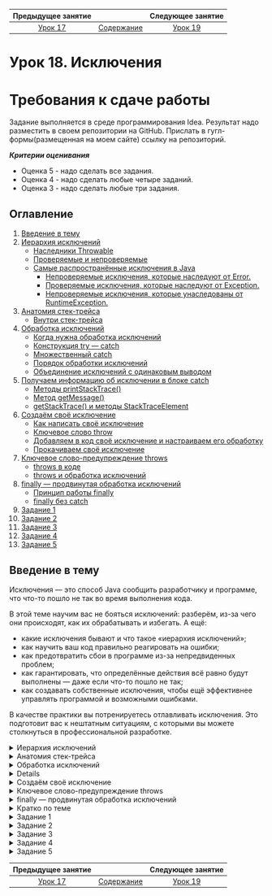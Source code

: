    Предыдущее занятие   |         &nbsp;          |   Следующее занятие    
:----------------------:|:-----------------------:|:----------------------:
 [Урок 17](LESSON17.MD) | [Содержание](README.MD) | [Урок 19](LESSON19.MD) 

# Урок 18. Исключения

# Требования к сдаче работы

Задание выполняется в среде программирования Idea. Результат надо разместить в своем репозитории на GitHub.
Прислать в гугл-формы(размещенная на моем сайте) ссылку на репозиторий.

***Критерии оценивания***

* Оценка 5 - надо сделать все задания.
* Оценка 4 - надо сделать любые четыре заданий.
* Оценка 3 - надо сделать любые три задания.

## Оглавление

1. [Введение в тему](#введение-в-тему)
2. [Иерархия исключений](#иерархия-исключений)
   * [Наследники Throwable](#наследники-throwable)
   * [Проверяемые и непроверяемые](#проверяемые-и-непроверяемые)
   * [Самые распространённые исключения в Java](#самые-распространённые-исключения-в-java)
     * [Непроверяемые исключения, которые наследуют от Error.](#непроверяемые-исключения-которые-наследуют-от-error)
     * [Проверяемые исключения, которые наследуют от Exception.](#проверяемые-исключения-которые-наследуют-от-exception)
     * [Непроверяемые исключения, которые унаследованы от RuntimeException.](#непроверяемые-исключения-которые-унаследованы-от-runtimeexception)
3. [Анатомия стек-трейса](#анатомия-стек-трейса)
   * [Внутри стек-трейса](#внутри-стек-трейса)
4. [Обработка исключений](#обработка-исключений)
   * [Когда нужна обработка исключений](#когда-нужна-обработка-исключений) 
   * [Конструкция try — catch](#конструкция-try--catch)
   * [Множественный catch](#множественный-catch)
   * [Порядок обработки исключений](#порядок-обработки-исключений)
   * [Объединение исключений с одинаковым выводом](#объединение-исключений-с-одинаковым-выводом)
5. [Получаем информацию об исключении в блоке catch](#получаем-информацию-об-исключении-в-блоке-catch)
   * [Методы printStackTrace()](#методы-printstacktrace)
   * [Метод getMessage()](#метод-getmessage)
   * [getStackTrace() и методы StackTraceElement](#getstacktrace-и-методы-stacktraceelement)
6. [Создаём своё исключение](#создаём-своё-исключение)
   * [Как написать своё исключение](#как-написать-своё-исключение) 
   * [Ключевое слово throw](#ключевое-слово-throw)
   * [Добавляем в код своё исключение и настраиваем его обработку](#добавляем-в-код-своё-исключение-и-настраиваем-его-обработку)
   * [Прокачиваем своё исключение](#прокачиваем-своё-исключение)
7. [Ключевое слово-предупреждение throws](#ключевое-слово-предупреждение-throws)
   * [throws в коде](#throws-в-коде)
   * [throws и обработка исключений](#throws-и-обработка-исключений)
8. [finally — продвинутая обработка исключений](#finally--продвинутая-обработка-исключений)
   * [Принцип работы finally](#принцип-работы-finally)
   * [finally без catch](#finally-без-catch)
9. [Задание 1](#задание-1)
10. [Задание 2](#задание-2)
11. [Задание 3](#задание-3)
12. [Задание 4](#задание-4)
13. [Задание 5](#задание-5)

## Введение в тему

Исключения — это способ Java сообщить разработчику и программе,
что что-то пошло не так во время выполнения кода.

В этой теме научим вас не бояться исключений: разберём, из-за чего они происходят,
как их обрабатывать и избегать. А ещё:

* какие исключения бывают и что такое «иерархия исключений»;
* как научить ваш код правильно реагировать на ошибки;
* как предотвратить сбои в программе из-за непредвиденных проблем;
* как гарантировать, что определённые действия всё равно будут выполнены — даже если что-то пошло не так;
* как создавать собственные исключения, чтобы ещё эффективнее управлять программой и возможными ошибками.

В качестве практики вы потренируетесь отлавливать исключения.
Это подготовит вас к нештатным ситуациям, с которыми вы можете столкнуться
в профессиональной разработке.

<details>

<summary>Иерархия исключений</summary>

## Иерархия исключений

В ходе работы программ постоянно происходят сбои: в метод передано значение неподходящего типа,
произошёл выход за границы массива, закончилась память на компьютере или возникли неполадки
у провайдера при передаче данных.
Эти и другие ошибки и нештатные ситуации в программировании называют **исключениями** (англ. _exception_).

### Наследники Throwable

Исключения — это те ошибки и сбои, которые возникают, когда программа уже запустилась,
начала работать, но вдруг что-то пошло не так.
В стандартной библиотеке Java описано множество исключений.
Кроме того, разработчики могут создавать их сами.

Все исключения наследуют от одного класса — `Throwable` (англ. «выбрасываемый»).
Только экземпляры `Throwable` или его подклассов могут быть использованы
для генерации исключений. Кроме того, класс `Throwable` содержит все основные методы
для получения информации о произошедшей ошибке.

От `Throwable` наследуют две больших группы классов.
Вершина первой — подкласс `Exception`(англ. «исключение»), а второй `Error` (англ. «ошибка»).

![img.png](L18/img.png)

Группа `Exception` охватывает основную часть исключений. В неё входят ошибки при работе
с файлами и сетью, сбои взаимодействия с базами данных и другие.
Кроме того, от `Exception` идёт ветвь исключений с особым поведением — `RuntimeException`
(от англ. _runtime_ — «выполнение, исполнение»). К ним относятся выход за пределы массива
или неверно переданные данные в метод, ошибки при арифметических операциях
(например, деление на ноль) и обращения к неинициализированным объектам.

Группа `Error` — это классы, описывающие критические ошибки, которые в большинстве случаев
создают аварийную ситуацию и требуют перезапуска программы. Именно в результате исключений
`Error` пользователь сталкивается с сообщением типа «Извините, произошла непредвиденная ошибка!!!».
Это могут быть сбои из-за нехватки памяти —
`OutOfMemoryError` (от англ. _out of memory_ — «за пределами памяти») или проблемы
с JVM — `VirtualMachineError`.

### Проверяемые и непроверяемые

Все исключения делятся на два типа: **проверяемые** (англ. _checked_) и **непроверяемые** (англ. _unchecked_).

**Проверяемые исключения** — это исключения, обработка которых обязательна и
является частью логики приложения. К примеру, программист может предусмотреть,
что вместо числа будет передана строка, и настроить повторный запрос данных для такого случая.
Или же пользователь введёт некорректный адрес интернет-ресурса и система не может его распознать.

> К проверяемым относятся исключения, наследуемые напрямую от `Throwable`,
> а также исключения класса `Exception` и его наследников,
> кроме ветви `RuntimeException`.
> Исключения `RuntimeException` ведут себя по-другому и относятся к непроверяемым.

Таким образом, проверяемые исключения — это те, **которые ожидаемо могут случиться**:
программист эту вероятность должен учесть и написать код, который их обрабатывает.
Если не настроить обработку проверяемых исключений, то программа не скомпилируется.

```java
public class Practicum {
    public static void main(String[] args) {
        parseUrl("httpasdas");
    }

    public static java.net.URL parseUrl(final String input) {

        /* Код не скомпилируется, потому что конструктор класса генерирует 
        проверяемое исключение MalformedURLException. */

        return new java.net.URL(input);
    }
}
```

![img_1.png](L18/img_1.png)

Сообщение об ошибке будет примерно таким — `java: unreported exception
java.net.MalformedURLException; must be caught or declared to be thrown.`
Компилятор сообщает, что исключение `MalformedURLException`
должно быть «отловлено или объявлено выброшенным».

> К непроверяемым исключениям относятся те ошибки и нештатные ситуации,
> которые не были предусмотрены логикой
> программы и их обработка необязательна. Это исключения `Error` и ветвь `RuntimeException`.

В большинстве случаев при непроверяемых исключениях работа программы немедленно прекращается.
Например, разработчик так написал код, что программа начала бесконечно вызывать какой-то метод и переполнила стек
вызовов. Или забыл
создать объект, но попытался вывести его состояние на экран — в итоге ошибка заблокирует
работу приложения.

Поскольку разработчики заранее не обрабатывают непроверяемые исключения, если программа их выбросит, то пользователь
может увидеть какое-то странное сообщение.
Код с непроверяемым исключением успешно скомпилируется, но при выполнении упадёт с ошибкой:

```java
public class Practicum {
    public static void main(String[] args) {
        print(null);
    }

    private static void print(final Object object) {
        // Код скомпилируется, но непроверяемое исключение NullPointerException нарушит его работу.
        System.out.println(object.toString());
    }
}
```

К слову, `NullPointerException` — это, наверное, наиболее часто встречающееся исключение.
`NullPointerException` вездесуще и обязательно настигнет вас.

Определить, к какому из типов относится то или иное исключение, можно либо по иерархии классов,
либо по их поведению в коде. Главное запомнить, что проверяемые обязательны к обработке,
а непроверяемые
можно как обрабатывать за счёт добавления новой логики,
так и нет — решать проблемы по мере поступления.

### Самые распространённые исключения в Java

Типов исключений очень много.

![img_2.png](L18/img_2.png)

#### Непроверяемые исключения, которые наследуют от Error.

| Название            | Описание                                                                                                                          |
|---------------------|-----------------------------------------------------------------------------------------------------------------------------------|
| VirtualMachineError | Базовые ошибки JVM, связанные с тем, что исчерпаны ресурсы или обнаружены повреждения.                                            |
| OutOfMemoryError	   | Производный класс от VirtualMachineError, который показывает ошибки из-за нехватки памяти.                                        |
| StackOverflowError  | Производный класс от VirtualMachineError, показывает переполнение стека из-за того, что метод слишком много раз вызывал сам себя. |
| AssertionError      | Ошибка утверждения.                                                                                                               |
| IOError             | Исключение, которое происходит при серьёзных ошибках ввода-вывода.                                                                |
| ThreadDeath         | Возникает при вызове метода Thread.stop() у потока.                                                                               |

#### Проверяемые исключения, которые наследуют от Exception.

| Название              | Описание                                                                                                                                         |
|-----------------------|--------------------------------------------------------------------------------------------------------------------------------------------------|
| IOException           | Это базовый класс проверяемых исключений ввода-вывода.                                                                                           | 
| EOFException          | Исключение, которое сигнализирует о внезапном достижении конца файла или потока.                                                                 | 
| FileNotFoundException | Файл по указанному пути не существует.                                                                                                           | 
| FileSystemException   | Базовый класс для исключений файловой системы, таких как ошибка доступа, попытка создать уже существующий файл или удалить не пустую директорию. | 
| MalformedURLException | Неверный синтаксис при создании класса ссылки из строки.                                                                                         | 
| SocketException       | Ошибки при создании/обрыве соединения по сокету.                                                                                                 | 
| UnknownHostException	 | Невозможность определить IP-адрес узла по доменному имени.                                                                                       | 
| SQLException          | Ошибки при работе с базой данных.                                                                                                                | 
| TimeoutException	     | Исключение — происходит у методов, у которых ограничено выполнение по времени.                                                                   | 
| URISyntaxException    | Неверный формат универсального идентификатора ресурсов.                                                                                          | 

#### Непроверяемые исключения, которые унаследованы от RuntimeException.

| Название                      | Описание                                                                                    |
|-------------------------------|---------------------------------------------------------------------------------------------|
| ArithmeticException           | Исключения при арифметических операциях, например деление на 0.                             |
| IllegalArgumentException      | Возникает при неверно переданных в метод или конструктор параметрах.                        |
| IndexOutOfBoundsException     | Исключение при выходе за заданный диапазон.                                                 |
| NoSuchElementException        | Данного элемента больше не существует в перечислении.                                       |
| NullPointerException          | Приложение пытается использовать null в том месте, где требуется инициализированный объект. |
| UnsupportedOperationException | Операция не поддерживается вызываемым объектом.                                             |
| ClassCastException            | Невозможность привести объект к заданному типу.                                             |


</details>

<details>

<summary>Анатомия стек-трейса</summary>

## Анатомия стек-трейса

Если в программе не настроена обработка исключений, то в результате сбоя в терминале появится 
длинное сообщение об ошибке. В нём содержится ключевая информация, что за исключение произошло, 
где и почему. Такое сообщение называется **stack trace** (англ. «след стека») — или **стек-трейс**. 
В этом уроке расскажем, из чего состоят стек-трейсы и как их читать. 

![img_3.png](L18/img_3.png)

Что такое стек

**Стек** — это структура данных, которая реализована по принципу **_lаst in, first out**_ 
(англ. «последний зашёл, первый вышел») или сокращённо **LIFO**. Это означает, что элемент, 
который добавлен в стек последним, будет взят первым. 

Посмотрим на примере. Представьте, посетители читального зала перед уходом должны вернуть взятую книгу 
— положить на стол библиотекарю. В итоге образуется стопка книг. 
Выше всего в этой стопке будет лежать книга того, кто ушёл последним, и именно её библиотекарь
первой поставит на место. 
А вот книга, сданная первой, наоборот, вернётся на свою полку последней. Именно так работает стек. 

![img_4.png](L18/img_4.png)

### Внутри стек-трейса

Последовательность действий при выполнении программы обрабатывается внутри 
JVM как раз в виде стека. Каждый вызов метода при выполнении программы записывается 
как элемент класса `StackTraceElement`. Когда выполнение метода завершается, информация о нём удаляется из стека.

Если исключение прерывает работу программы, то один или несколько методов  
не могут завершиться и информация о них остаётся в памяти JVM в виде массива `StackTraceElement[]`. 
Перед тем как завершить программу, JVM печатает содержимое этого массива. 
Посмотрим, как это происходит на примере. Запустите такой код.

```java
public class Practicum {
    public static void main(String[] args) { // вызов main
        calculate1(); // вызов calculate1() 
    }

    public static void calculate1() {
        calculate2();  // вызов calculate2()
    }

    public static void calculate2() {
        calculate3(); // вызов calculate3()
    }

    public static void calculate3() {
        calculate4(); // вызов calculate4()
    }

    public static void calculate4() {
        System.out.println(10 / 0); // исключение - методы не могут завершить работу
    }
}
```

Из-за деления на ноль в методе `calculate4()` произошло исключение. В терминале мы видим его стек-трейс.

```java
Exception in thread "main" java.lang.ArithmeticException: / by zero
    at Practicum.calculate4(Practicum.java:19)
    at Practicum.calculate3(Practicum.java:15)
    at Practicum.calculate2(Practicum.java:11)
    at Practicum.calculate1(Practicum.java:7)
    at Practicum.main(Practicum.java:3) 
```

В первой строке стек-трейса сообщается базовая информация. 
О том, что исключение произошло в главном потоке — `Exception in thread "main"`, 
его тип `ArithmeticException` и описание / `by zero` — «деление на ноль». 

Затем в обратном порядке (так как мы имеем дело со стеком) идёт история вызовов методов — первым будет идти метод, 
где завершилось выполнение программы. При этом указывается класс каждого метода, его файл и местоположение в нём.

В нашем примере, перед тем, как произошла ошибка, был вызван метод `calculate4()` в классе `Practicum` на строке 
19 в файле `Practicum.java`, перед ним `calculate3()` в классе `Practicum` на строке 
15 также в файле `Practicum.java` и так далее. Первым был запущен метод `main` — информация о нём, 
соответственно, на последней строке.

</details>


<details>

<summary>Обработка исключений</summary>

## Обработка исключений

Чтобы контролировать реакцию программы на ошибки в ходе её выполнения,
нужно настроить в коде **обработку исключений**. В этом уроке научим вас, как это сделать. 

![img_5.png](L18/img_5.png)

### Когда нужна обработка исключений

Изучите следующий код. Сейчас он отработает без ошибок.

```java
class IntegerConverter {
    public static int convert(final String input) {
        return Integer.parseInt(input, 10);
    }
}

public class Practicum {
    public static void main(String[] args) {
        System.out.println(IntegerConverter.convert("10"));
    }
}
```

Но если передать в метод `convert(final String input)` некорректную строку — возникнет исключение.

```java
class IntegerConverter {
    public static int convert(final String input) {
        return Integer.parseInt(input, 10);
    }
}

public class Practicum {
    public static void main(String[] args) {
        System.out.println(IntegerConverter.convert("10"));
        System.out.println(IntegerConverter.convert("abc10"));
    }
}

```

В терминале появится стек-трейс: `Exception in thread "main" java.lang.NumberFormatException: 
For input string: "abc10"` — англ. «Исключение в потоке `"main"` типа `NumberFormatException` 
для входной строки: `"abc10"`». 
Ошибка произошла, так как переданная строка `"abc10"` содержит не только цифры, но и буквы.
Перед нами **непроверяемое исключение** — компилятор заранее не подскажет, 
что тут может случиться ошибка. Однако можно добавить в код его обработку. 

### Конструкция try — catch

Для обработки исключений существует специальная конструкция из ключевых слов `try` (англ. «пробовать, пытаться») 
и `catch` (англ. «ловить»). В `try` передаётся код, из-за которого может произойти исключение. 
В `catch` в качестве аргумента — тип ошибки, а в тело — код, 
который выполнится, если произойдёт исключение, указанное в `try`. В коде `try` — `catch` выглядит так:

```java
try {
    ... // код, из-за которого может произойти исключение
} catch (Throwable throwable) { // параметр - тип возможного исключения
    // код, который выполнится, если произойдёт исключение указанного типа
}
```

Обработка исключения настраивается исходя из логики программы. Например, её можно добавить в тело метода. 
В случае ошибки при этом можно настроить возврат какого-то значения по умолчанию.

```java
class IntegerConverter {
    public static int convert(final String input) {
        try {
            return Integer.parseInt(input, 10); // если исключения нет - вернётся число
        } catch (Throwable exception) { 
            return 0; // если поймано исключение - вернётся 0
        }
    }
}

public class Practicum {
    public static void main(String[] args) {
        System.out.println(IntegerConverter.convert("10"));
        System.out.println(IntegerConverter.convert("abc10"));
    }
}

```

![img_6.png](L18/img_6.png)

Плюс такого подхода в том, что в любом случае вернётся значение, 
с которым можно работать. Минус в том, что не получится определить, 
где нулевое значение возникло в результате исключения, а где было передано в метод. 

Другой вариант — добавить обработку исключения в тот метод, 
который вызывает код, где оно может произойти. Например, в метод `main`.


```java
class IntegerConverter {
    public static int convert(final String input) { 
        return Integer.parseInt(input, 10);
    }
}

public class Practicum {
    public static void main(String[] args) { 
        try {
            System.out.println(IntegerConverter.convert("10")); // печатаем число
        } catch (Throwable exception) {
            // или выводим сообщение об ошибке
            System.out.println("Строка для преобразования не является целым числом.");
        }
        try {
            System.out.println(IntegerConverter.convert("abc10"));
        } catch (Throwable exception) {
            System.out.println("Строка для преобразования не является целым числом.");
        }
    }
}
```

Нельзя сказать, что тот или иной вариант лучше или хуже. 
Поэтому логика обработки исключений через блок `try — catch` остаётся на выбор разработчика. 

Какой код будет внутри блоков `catch` — тоже решает сам разработчик.
Можно уведомить пользователя об ошибке, попросить его подождать, 
повторить попытку или выйти. Чаще всего с помощью `catch` принято отображать 
или сохранять информацию об ошибке. 

### Множественный catch

До этого момента мы использовали в `catch` тип параметра `Throwable`. Это позволяло нам сразу обрабатывать 
все исключения, производные от него.
То есть `catch` ловил все ошибки, которые могли бы произойти в `try`, включая ошибки `JVM`. Кажется, 
что так можно создать универсальный обработчик исключений. Однако запустим код с такой обработкой ещё раз.

```java
import java.net.URI;

public class Practicum {
    public static void main(String[] args) {
        System.out.println(parseStringToUri("https://ya.ru"));
        System.out.println(parseStringToUri(null));
        System.out.println(parseStringToUri(":/"));
    }

    public static URI parseStringToUri(final String input) {
        try {
            return new URI(input);
        } catch (Throwable exception) {
            System.out.println("Произошла ошибка!");
        }
        return null;
    }
}
```

При любом исключении мы теперь всегда видим одно и то же сообщение — `Произошла ошибка!`, 
однако ошибки при этом могут отличаться.
К примеру, в первом случае возникает исключение `NullPointerException` — строка не инициализирована, 
а во втором `URISyntaxException` — строка не может быть преобразована в идентификатор. 
Однако при использовании общей обработки с типом `Throwable` не получится узнать, что конкретно 
пошло не так и как это можно исправить.

Чтобы обрабатывать разные типы исключений, которые может сгенерировать метод или конструктор,
нужно добавить несколько блоков `catch`. Каждый из них будет отвечать за конкретное исключение 
и выдавать соответствующий ответ для него.

```java
import java.net.URI;
import java.net.URISyntaxException;

public class Practicum {
    public static void main(String[] args) {
        System.out.println(parseStringToUri("https://ya.ru"));
        System.out.println(parseStringToUri(null));
        System.out.println(parseStringToUri(":/"));
    }

    public static URI parseStringToUri(final String input) {
        try {
            return new URI(input);
        } catch (URISyntaxException exp) { // ловим исключение URISyntaxException
            System.out.println("Ошибка: неверный синтаксис URI!");
        } catch (NullPointerException exp) { // ловим исключение NullPointerException
            System.out.println("Ошибка: передан неинициализированный объект!");
        }
        return null;
    }
}
```

Теперь гораздо понятнее, где какая произошла ошибка. Это позволит быстрее исправить её. 
Если же отлавливать исключения по параметру `Throwable` 
или даже `Exception` — то придётся перебирать множество вариантов — от неправильного ввода до переполненной памяти.

--- 

Даже такая простая операция, как добавление нового элемента в хеш-таблицу может сгенерировать исключение. 
Чтобы было понятно, что пошло не так — добавим обработку конкретных исключений.
Для NullPointerException выведите текст — «Реализация не поддерживает неинициализированные объекты.».
Для UnsupportedOperationException — сообщение «Реализация не поддерживает добавление новых объектов.».

```java
import java.util.HashMap;
import java.util.Map;
import java.util.TreeMap;

public class Practicum {
    public static void main(String[] args) {
        System.out.println(addToMap(new HashMap<>(), "test", "test"));
        System.out.println(addToMap(new HashMap<>(), null, null));

        System.out.println(addToMap(new TreeMap<>(), "test", "test"));
        System.out.println(addToMap(new TreeMap<>(), null, null));

        System.out.println(addToMap(Map.of(), "test", "test"));
    }

    public static Map<String, Object> addToMap(final Map<String, Object> storage, 
                                               final String key, final Object value) {
        
       try {
            storage.put(key, value);
            
        } catch (NullPointerException exp) { // ловим исключение URISyntaxException
            System.out.println("Реализация не поддерживает неинициализированные объекты.");
        } catch (UnsupportedOperationException exp) { // ловим исключение NullPointerException
            System.out.println("Реализация не поддерживает добавление новых объектов.");
        }
        catch (Throwable exception) {
            return null;
        }
      return storage;
    }
}
```

### Порядок обработки исключений

При обработке исключений важно соблюдать правильную последовательность. 
Сначала обрабатываются исключения в классах-наследниках,
а только потом родительские. 

Например, исключение `ClassCastException` является дочерним от `RuntimeException`, 
который наследуется от базового Exception. В таком порядке их и нужно поместить 
в блоки catch. Код, где нарушен порядок обработки исключений, не будет скомпилирован.

```java

class Practicum {
    public static void main(String[] args) {
        System.out.println(convertToString(0));
    }

    private static String convertToString(Object x) {
        try {
            return (String) x;
        } catch (Exception e) {
            System.out.println("Произошла неизвестная ошибка");
        } catch (RuntimeException e) {
            System.out.println("Ошибка во время выполнения");
        } catch (ClassCastException e) {
            System.out.println("Некорректное приведение типов");
        }
        return null;
    }
}
```

![img_7.png](L18/img_7.png)

д
Корректный порядок будет таким — сначала `ClassCastException`, потом — `RuntimeException`, в конце – `Exception`.

```java
class Practicum {
    public static void main(String[] args) {
        System.out.println(convertToString(0));
    }

    private static String convertToString(Object x) {
        try {
            return (String) x;
        } catch (ClassCastException e) {
            System.out.println("Некорректное приведение типов");
        } catch (RuntimeException e) {
            System.out.println("Ошибка во время выполнения");
        } catch (Exception e) {
            System.out.println("Произошла неизвестная ошибка");
        }
        return null;
    }
}

```

### Объединение исключений с одинаковым выводом

Часто требуется совместить два типа исключений, если инструкции для них являются одинаковыми. 
Сделать это можно в блоке catch с помощью символа `|`.
Например, вот такой код:

```java
import java.util.ArrayList;

public class Practicum {
    public static void main(String[] args) {
        try {
            new ArrayList<String>().add("1");
        } catch (UnsupportedOperationException exception) {
            System.out.println("Возникла ошибка, свяжитесь с нами!");
        } catch (IllegalArgumentException exception) {
            System.out.println("Возникла ошибка, свяжитесь с нами!");
        }
    }
}
```

Можно оптимизировать так:

```java
import java.util.ArrayList;

public class Practicum {
    public static void main(String[] args) {
        try {
            new ArrayList<String>().add("1");
        } catch (UnsupportedOperationException | IllegalArgumentException exception) {
            System.out.println("Возникла ошибка, свяжитесь с нами!");
        }
    }
} 
```

</details>

<details>

## Получаем информацию об исключении в блоке catch

Стек-трейс появляется, если в коде не настроена обработка исключений. Если же ошибка поймана 
с помощью блока `try — catch`, то выполнится код в блоке `catch` и никакой информации об ошибке
в терминале не будет. В этом случае, чтобы найти ошибку и внести правки в код, нужно самостоятельно 
получить информацию об исключении. Это можно сделать с помощью методов классов 
`Throwable` и `StackTraceElement`. 

### Методы printStackTrace()

Самый простой способ получить сразу всю информацию об ошибке — 
вызвать метод `printStackTrace()` класса `Throwable`. 
Допустим, в коде настроена такая обработка ошибок.


```java
public class PrintStackTraceExample {
    public static void main(String[] args) {
        try {
            calculate();
        } catch (ArithmeticException exception) {
            System.out.println("Произошла ошибка!"); // непонятно, что за ошибка и где
        }
    }

    public static int calculate() {
        return 10 / 0;
    }
}
```
Из вывода в блоке catch непонятно, что произошло. 
Заменим печать на вызов метода `printStackTrace()`.

```java
public class PrintStackTraceExample {
    public static void main(String[] args) {
        try {
            calculate();
        } catch (ArithmeticException exception) {
            exception.printStackTrace(); // будет выведен стек-трейс ошибки
        }
    }

    public static int calculate() {
        return 10 / 0;
    }
}
```

![img_8.png](L18/img_8.png)

Теперь на экран будет выведена информация об обработанной ошибке. 
Так исключение будет легче найти и исправить.

### Метод getMessage()

Можно также получить в `catch` короткое сообщение с описанием ошибки, 
например такое — `/ by zero`. Для этого понадобится другой метод `Throwable` — `getMessage()`.

```java
public class GetMessageExample {
   public static void main(String[] args) {
        try {
            calculate();
        } catch (ArithmeticException exception) {
            System.out.println(exception.getMessage());
        }
    }

    public static int calculate() {
        return 10 / 0;
    }
}
```

![img_9.png](L18/img_9.png)

Из такого вывода `catch` можно понять, что за ошибка произошла, но не видно её причину и местоположение. 

Использовать вызов `getMessage()` можно, только если при генерации 
исключений были использованы конструкторы `Throwable` с параметром `String message`. 
То есть в исключение была передана короткая информация `message` с его описанием. 
Если такого сообщения нет — то вызов `getMessage()` вернёт `null`. 
Поэтому лучше не использовать результат `getMessage()`, например для сравнения с помощью `equals()`.
Иначе можно получить ещё одно исключение, на этот раз `NullPointerException`.

```java
class GetMessageExampleEqualsException {
    public static void main(String[] args) {
        try {
            System.out.println(parseIntegerWithOffset("19"));
        } catch (Exception exception) {
            if (exception.getMessage().equals("out of bounds")) { // getMessage возвращает null
                System.out.println("Произошёл выход за границы!");
            }
        }
    }

    public static int parseIntegerWithOffset(String input) {
        return Integer.parseInt(input, 10, 12, 10);
    }
}
```

![img_10.png](L18/img_10.png)

В исключении `IndexOutOfBoundsException` нет короткого описания ошибки `message`, 
поэтому вызов `getMessage()` для него возвращает `null`. В итоге при сравнении с помощью `equals()` 
выбрасывается `NullPointerException`. 
Лучше избегать такого использования `getMessage()` и по возможности обрабатывать конкретное исключение.

### getStackTrace() и методы StackTraceElement

Доступ к информации, которую выводит на экран `printStackTrace()`, предоставляет другой метод 
класса `Throwable` — `getStackTrace()`. В частности, `getStackTrace()` 
возвращает массив элементов, представленных классом `StackTraceElement`. 
С помощью сочетания `getStackTrace()` и методов класса `StackTraceElement` можно упростить поиск исключения
и получить только определённую информацию о нём в нужном формате. 

В `StackTraceElement` нас интересуют несколько методов. Это методы:
* `getClassName()` — 
он возвращает название класса, где произошло исключение
* `getMethodName()` — позволяет 
получить имя вызванного при этом метода
* `getFileName()` — подскажет имя файла, 
* `getLineNumber()` — отобразит номер линии в файле. 

Есть и другие методы с похожей функциональностью — их можно посмотреть 
в [документации](https://docs.oracle.com/en/java/javase/21/docs/api/java.base/java/lang/StackTraceElement.html) или увидеть в подсказке IDEA.

Связка `getStackTrace()` и методов `StackTraceElement` работает так.

> После того как метод `getStackTrace()` возвращает массив данных об исключении, 
можно пройтись по нему циклом, чтобы отобразить нужную информацию с помощью методов 
`StackTraceElement`. Например, вот так.

```java
public class StackTraceExample {
public static void main(String[] args) {
        try {
            calculate1();
        } catch (ArithmeticException exception) {
            for (StackTraceElement stack : exception.getStackTrace()) {
                System.out.println(String.format("Класс: " + stack.getClassName() + ", " +
                        "метод: " + stack.getMethodName() + ", " +
                        "имя файла: " + stack.getFileName() + ", " +
                        "строка кода: " + stack.getLineNumber()));
            }
        }
    }

    public static void calculate1() {
        calculate2();
    }

    public static void calculate2() {
        System.out.println(10 / 0);
    }
}
```

![img_11.png](L18/img_11.png)

В итоге мы и обработали ошибки, и получили её стек-трейс. 
Вывод можно отформатировать как угодно, в том числе и аналогично стек-трейсу необработанного исключения.

</details>

<details>

<summary>Создаём своё исключение</summary>

## Создаём своё исключение

В стандартной библиотеке Java описано множество исключений — начиная от ошибок при работе 
с файлами и сетью и критических сбоев JVM и заканчивая невалидными аргументами. 
Но число проблемных ситуаций, с которыми разработчик может столкнуться 
в реальной практике ещё больше. Поэтому в Java есть возможность создания собственных исключений.

![img_12.png](L18/img_12.png)

### Как написать своё исключение

Исключение создаётся точно так же, как и любой другой объект в `Java` — через класс.
Только класс исключения в обязательном порядке должен быть наследником `Throwable` или его потомков.
Например, создадим свой класс `InputException` для исключений при выборе 
пользователями некорректного формата ввода данных.

```java
public class InputException extends Exception {
}
```

Созданное нами исключение наследует от `Exception`, 
а его суперклассом будет `Throwable`. Значит, при генерации `InputException` 
будет выбрасываться проверяемая ошибка — в логике кода нужно обязательно предусмотреть её обработку. 

У суперкласса всех исключений Throwable четыре публичных конструктора. 
* `Throwable()` — без параметров,
* `Throwable(String message)` — с передачей короткого описания ошибки, 
* `Throwable(String message, Throwable cause)` — с передачей текста об ошибке и информации о её причине, 
* `Throwable(Throwable cause)` — только с информацией о причине.

Чтобы использовать 
их в вашем классе исключения, их нужно переопределить.

```java
public class InputException extends Exception {
    public InputException() {
    }

    public InputException(final String message) {
        super(message);
    }

    public InputException(final String message, final Throwable cause) {
        super(message, cause);
    }

    public InputException(final Throwable cause) {
        super(cause);
    }
}
```

Здесь для примера переопределены сразу все четыре конструктора — 
однако можно оставить только те, которые нужны для целей вашей программы, или добавить любые свои. 

### Ключевое слово throw

Только создать и описать исключение недостаточно — нужно сообщить о нём JVM. 
Для этого служит ключевое слово `throw` (англ. «бросать, выбрасывать») — оно позволяет 
сгенерировать исключение. Это происходит с помощью создания экземпляра класса исключения
с нужными параметрами.


```java
 throw new UserInputException("Ошибка ввода!"); // сгенерировали исключение
```

Если с помощью `throw` генерируется проверяемое исключение,
то нужно сразу настроить его обработку. Это будет выглядеть так. 

```java
try {
    if (...) { // если возникла определённая ситуация
        throw new ThrowableClass(parameters); // сгенерировали исключение   
    }
}
catch (ThrowableClass e) {
    // настроили обработку исключения, сгенерированного в try
}
```

При генерации исключения можно использовать любой доступный конструктор класса. 
Удобнее всего передавать
в качестве параметра сообщение об ошибке, которое `catch` потом
сможет вернуть с помощью метода `getMessage()`.

### Добавляем в код своё исключение и настраиваем его обработку

Разберём на примере, как добавить в код собственное исключение и настроить его обработку.
Допустим, есть метод `printRangeInteger(final String inputString, final int from, final int to)`. 
Он принимает на вход строку, которую должен преобразовать в целое число, а также диапазон значений 
от `from` до `to`, 
внутри чего должно быть это число. 
Сейчас в методе не настроена обработка исключений. Запустите его.

```java
public class Practicum {
    public static void main(String[] args) {
        printRangeInteger("10", 0, 100);
        printRangeInteger("-10", 0, 100);
        printRangeInteger("110", 0, 100);
        printRangeInteger("abc", 0, 100);
    }

    public static void printRangeInteger(final String inputString, final int from, final int to) {
        final int input = Integer.parseInt(inputString);
        System.out.println(input);
    }
}
```

![img_13.png](L18/img_13.png)

Из-за того, что в метод была передана строка с буквами вместо цифр, 
программа выбросила исключение `NumberFormatException`. 
Для начала нужно добавить его обработку.

```java
public class Practicum {
    public static void main(String[] args) {
        printRangeInteger("10", 0, 100);
        printRangeInteger("-10", 0, 100);
        printRangeInteger("110", 0, 100);
        printRangeInteger("abc", 0, 100);
    }

    public static void printRangeInteger(final String inputString, final int from, final int to) {
        try {
            final int input = Integer.parseInt(inputString);
            System.out.println(input);
        } catch (NumberFormatException exception) {
            System.out.println("Ошибка ввода - введено не число!");
        }
    }
}
```
![img_14.png](L18/img_14.png)

Теперь код не выбрасывает исключение, однако печатает числа за пределами диапазона. 
Как раз в таком случае нам понадобится собственное исключение. 

```java
class InputException extends Exception {
    public InputException() {
    }

    public InputException(final String message) {
        super(message);
    }
}
```

Теперь добавим его обработку. В случае если переданное число выходит за нижнюю границу диапазона, 
сгенерируем исключение с текстом `"Введённое число слишком маленькое!"`, а если 
за верхнюю — `"Введённое число слишком большое!"`. 
А также добавим второй блок `catch` с вызовом метода `getMessage()`.

```java
public class Practicum {
    public static void main(String[] args) {
        printRangeInteger("10", 0, 100);
        printRangeInteger("-10", 0, 100);
        printRangeInteger("110", 0, 100);
        printRangeInteger("abc", 0, 100);
    }

    public static void printRangeInteger(final String inputString, final int from, final int to) {
        try {
            final int input = Integer.parseInt(inputString);
            if (input < from) {
                throw new InputException("Введённое число слишком маленькое!");
            }
            if (input > to) {
                throw new InputException("Введённое число слишком большое!");
            }
            System.out.println(input);
        } catch (NumberFormatException exception) {
            System.out.println("Ошибка ввода - введено не число!");
        } catch (InputException exception) {
            System.out.println(exception.getMessage());
        }
    }
}

class InputException extends Exception {
    public InputException() {
    }

    public InputException(final String message) {
        super(message);
    }
}
```

![img_15.png](L18/img_15.png)

### Прокачиваем своё исключение

Не стоит забывать, что исключение — это обычный класс, в него можно добавлять любые другие методы, 
поля и конструкторы. Расширим класс `InputException`. 
Добавим в него новое поле для хранения неправильно введённого числа и метод `getDetailMessage()`,
который будет возвращать строку следующего формата: 
`сообщение, переданное в исключение` + `=` + в`веденное неверно число`. 
Код класса исключения получится таким:

```java
public class InputException extends Exception {
    private final int inputValue;

    public InputException(final String message, final int inputValue) {
        super(message);
        this.inputValue = inputValue;
    }

    public String getDetailMessage() {
        return getMessage() + " = " + inputValue;
    }
}
```

Теперь при исключении можно будет увидеть не только сообщение об ошибке,
но и то число, которое ввёл пользователь.

```java
public class Practicum {
    public static void main(String[] args) {
        printRangeInteger("10", 0, 100);
        printRangeInteger("-10", 0, 100);
        printRangeInteger("110", 0, 100);
        printRangeInteger("abc", 0, 100);
    }

    public static void printRangeInteger(final String inputString, final int from, final int to) {
        try {
            final int input = Integer.parseInt(inputString);
            if (input < from) {
                throw new InputException("Введённое число слишком маленькое!", input);
            }
            if (input > to) {
                throw new InputException("Введённое число слишком большое!", input);
            }
            System.out.println(input);
        } catch (NumberFormatException exception) {
            System.out.println("Ошибка ввода - введено не число!");
        } catch (InputException exception) {
            System.out.println(exception.getDetailMessage());
        }
    }
}

class InputException extends Exception {
    private final int inputValue;

    public InputException(final String message, final int inputValue) {
        super(message);
        this.inputValue = inputValue;
    }

    public String getDetailMessage() {
        return getMessage() + " = " + inputValue;
    }
}
```

![img_16.png](L18/img_16.png)

Можно добавить и любые другие параметры. Главное учесть, что работать с ними можно только тогда,
когда в коде настроена обработка созданного вами исключения.

</details>

<details>

<summary>Ключевое слово-предупреждение throws</summary>

## Ключевое слово-предупреждение throws

Чтобы сообщить компилятору, что метод или конструктор может сгенерировать исключение, 
в Java используется **ключевое слово** `throws`. Разберём, как с ним работать. 

Ключевое слово `throws` созвучно слову `throw`. Однако если `throw` даёт команду
сгенерировать исключение, то `throws` обозначает, что метод генерирует исключение 
— то есть внутри него как раз может быть использовано `throw`. 
Слова `throw` и `throws` — это один и тот же английский глагол ”кидать, выбрасывать”.

### throws в коде

`throws` указывают после круглых скобок метода, который может выбросить исключение.
После него через пробел идёт имя класса этого исключения. 

```java
public void methodWithException() throws FirstException {
     // какой-то код
    if (какое-то условие) {
        throw new FirstException(); // сгенерировать исключение
    }
    // какой-то код
}
```

Такая запись в коде означает, что метод `methodWithException()` 
может сгенерировать исключение `FirstException`. 

Конструктор класса — это тоже по сути метод, который инициализирует класс,
и он может вызывать методы, способные сгенерировать исключение.
Поэтому `throws` может использоваться и в конструкторах. 

```java
public class PositivePoints {
    private final int positionX;
    private final int positionY;
    
    public PositivePoints(final int positionX, final int positionY) throws IllegalArgumentException {
        if (positionX < 0 || positionY < 0) {
            throw new IllegalArgumentException();
        }
        this.positionX = positionX;
        this.positionY = positionY;
    }

    public int getPositionY() {
        return positionY;
    }

    public int getPositionX() {
        return positionX;
    }
}
```

### throws и обработка исключений

В первую очередь `throws` используют для указания проверяемых исключений, 
так как их обработка обязательна и является частью логики приложения. Когда 
мы вызываем метод, в котором есть указание на проверяемое исключение с 
помощью `throws`, есть два варианта, как действовать дальше:

* Обернуть этот метод в `try...catch` и добавить логику по обработке 
или выводу информации об ошибке.

* Переадресовать обработку исключения вызывающему методу или JVM. 
Для этого нужно добавить `throws` с указанием исключения, которое может произойти,
в тот метод, что вызывает метод с `throws`. В этом случае обработку 
этого исключения возьмёт на себя вызывающий метод или же JVM, 
если это точка запуска программы.

Разберём второй вариант на примере. Изучите код ниже.

```java
import java.util.Scanner;

class Practicum {
    // сообщаем JVM, что метод main вызывает метод, который может выбросить исключение
    public static void main(String[] args) throws NumberShouldBePositiveException {
        System.out.println(getPositiveInteger("10"));
        System.out.println(getPositiveInteger("-10"));
    }

    public static int getPositiveInteger(final String input) 
            throws NumberShouldBePositiveException { // метод выбрасывает исключение
        int value = Integer.parseInt(input);
        if (value < 0) {
            throw new NumberShouldBePositiveException();
        }
        return value;
    }
}

class NumberShouldBePositiveException extends Exception {
}
```

![img_17.png](L18/img_17.png)

Метод main вызывает метод `getPositiveInteger()`, который может выбросить 
исключение `NumberShouldBePositiveException`. Поскольку мы не добавляем 
в код обработку этого исключения, то добавим указание на него в метод в main.
Обработку исключения в таком случае возьмёт на себя JVM.

Также синтаксис Java позволяет указать после throws несколько типов исключений через запятую, если код метода может их выбросить.

```java
class Practicum {
    public static void main(String[] args) {
        try {
            System.out.println(getPositiveInteger("10"));
            System.out.println(getPositiveInteger("abc"));
        } catch (NumberShouldBePositiveException e) {
            System.out.println("Число должно быть положительным");
        } catch (IncorrectInputStringException e) {
            System.out.println("Необходимо ввести число");
        }
    }

    public static int getPositiveInteger(final String input)
            // указываем исключения через запятую
            throws NumberShouldBePositiveException, IncorrectInputStringException {
        try {
            int value = Integer.parseInt(input);
            if (value < 0) {
                throw new NumberShouldBePositiveException();
            }
            return value;
        } catch (NumberFormatException exception) {
            throw new IncorrectInputStringException();
        }
    }
}

class NumberShouldBePositiveException extends Exception {
}

class IncorrectInputStringException extends Exception {
}
```

![img_18.png](L18/img_18.png)

Если проверяемые исключения всегда должны быть отмечены с помощью `throws`, 
то для непроверяемых исключений это необязательно, так как они представляют 
собой ситуацию «у нас всё сломалось», которую невозможно предугадать.
Однако указание непроверяемых исключений 
с помощью `throws` является хорошим тоном, потому что помогает сразу определить их.

</details>

<details>

<summary>finally — продвинутая обработка исключений</summary>

## finally — продвинутая обработка исключений

При работе с исключениями может возникнуть ситуация, когда необходимо 
выполнить какое-то действие вне зависимости от того, произошло ли обрабатываемое 
исключение или нет. В этом случае к блокам `try` и `catch` добавляется блок 
с **ключевым словом** `finally` (от англ. «в заключение, напоследок»). 

![img_19.png](L18/img_19.png)

### Принцип работы finally

Код в `finally` выполнится в любом из этих трёх случаев:

* если исключения не было;
* после того, как оно было отловлено в блоке `catch`;
* после того как исключение произошло, но не было отловлено в `catch`, 
так как там стоял другой тип.

То есть если в коде есть `finally`, то действие в нём выполнится почти всегда, 
кроме тех случаев, если в try были вызваны методы, которые инициируют остановку JVM(Это методы `System.exit()` и `Runtime.getRuntime().halt()`.).

```java
try {
    // действие, которое может вызвать ошибку
} catch (Exception exception) {
    // действие по обработке исключений
} finally {
    // действие, которое должно вызываться всегда
}
```

Блок `finally` выполнится даже в тех случаях, если в любом из блоков `catch` мы сгенерировали своё исключение.

Блок `finally` нужен при взаимодействии с объектами, 
которые требуют закрытия после того, как работа с ними завершена. 
К таким, например, относятся объекты `Scanner`, когда они не созданы от 
стандартных потоков ввода-вывода (как `System.in`). После завершения операций 
со `Scanner`, вне зависимости, прошли они успешно или нет, 
необходимо вызвать метод `.close()`. 
Как раз в этом случае и подойдёт использование `finally`.

```java
import java.io.ByteArrayInputStream;
import java.util.NoSuchElementException;
import java.util.Scanner;

class Practicum {
    public static void main(String[] args) {
        final Scanner scanner = new Scanner(new ByteArrayInputStream("hello\nworld".getBytes()));
        try {
            System.out.println("Первая линия: " + scanner.nextLine());
            System.out.println("Вторая линия: " + scanner.nextLine());
            // создано только две линии, следующее получение сгенерирует ошибку
            System.out.println("Третья линия: " + scanner.nextLine());
        } catch (NoSuchElementException exception) {
            System.out.println("Ошибка: линии закончились");
        } finally {
            System.out.println("Закрываем сканер");
            scanner.close();
        }
    }
}
```

![img_20.png](L18/img_20.png)

### finally без catch

Теперь уберём блок `catch` из примера со `Scanner` и посмотрим, что получится.

```java
import java.io.ByteArrayInputStream;
import java.util.Scanner;

class Practicum {
    public static void main(String[] args) {
        final Scanner scanner = new Scanner(new ByteArrayInputStream("hello\nworld".getBytes()));
        try {
            System.out.println("Первая линия: " + scanner.nextLine());
            System.out.println("Вторая линия: " + scanner.nextLine());
            // создано только две линии, следующее получение сгенерирует ошибку
            System.out.println("Третья линия: " + scanner.nextLine());
        } finally {
            scanner.close();
            System.out.println("Закрываем сканер");
        }
    }
}
```

![img_21.png](L18/img_21.png)

Поведение кода изменилось. finally всё так же выполняется, 
но теперь после него генерируется исключение, которое прерывает программу. 
Это происходит потому, что не настроена обработка ошибки NoSuchElementException 
при помощи catch. 

Однако блок finally можно использовать и при отсутствии блока catch. 
Например, в том случае, если вместо непроверяемого исключения будет брошено 
проверяемое и оно будет отражено в сигнатуре метода с помощью throws.
Тогда выполнение программы не будет прервано. Использование finally без catch 
может быть полезным, если нужно выполнить какие-то действия вне зависимости от того, 
произошло исключение или нет, но при этом его не требуется обрабатывать, 
так как оно может быть использовано дальше. 

`try — catch в finally`

Если в `finally` произошло исключение, 
то в терминале вы увидите именно его стек-трейс, 
а не сообщение об ошибке, обработанной ранее в блоке `catch`. 
Чтобы избежать подобного, нужно добавить дополнительный обработчик 
`try...catch` для опасного кода внутрь блока `finally`.

`finally и return`

В блоке `finally` может быть любой код, однако лучше не использовать 
в нём ключевое слово `return`. Сочетание `finally` и `return` приводит к тому, 
что нарушается логика программы. Запустите, например, такой код.

```java
public class Practicum {
    public static void main(String[] args) {
        System.out.println(returnFromFinally());
    }

    public static int returnFromFinally() {
        try {
            return calculate(10, 2);
        } catch (Exception e) {
            return 1;
        } finally {
            return 2;
        }
    }

    public static int calculate(int a, int b) {
        return a / b;
    }
}
```


Так как действие в блоке `finally` выполняется последним, из-за `return` метод
`returnFromFinally()` будет всегда возвращать одно и то же значение 
(точно так же, как и в проверочном задании в начале урока). 

Если же мы уберём `return` из `finally` (например, заменим на печать любого значения), 
то восстановится правильная логика — когда код выполнится успешно, 
то вернется результат вызова `calculate()`, если произошло исключение — то 1. 
Попробуйте сделать это: исправьте код в блоке `finally` — и оцените результат.

Блок `finally` будет полезен, если необходимо выполнить какое-то завершающее действие 
в конце вне зависимости, случилась исключительная ситуация или нет.
Однако используйте его 
внимательно — без `return` и предупреждая возможные сбои дополнительной обработкой!

</details>

<details>

<summary>Кратко по теме</summary>
Коротко повторим, что вы узнали:
* Исключения бывают:
    * проверяемые (checked), которые могут ожидаемо случиться и обработка которых обязательна;
    * непроверяемые (unchecked), которые не были предусмотрены логикой программы.

* Иерархия исключений от Throwable до TimeoutException:

![img_22.png](L18/img_22.png)

* С помощью стек-трейса — информации о возникшей ошибке — вы можете 
эффективно отлаживать свои программы и быстро находить причины возникших исключений.
* Работа с исключениями происходит так: 
вы ожидаете их появления в блоке `try` и обрабатываете с помощью `catch` и `finally`.
  * В блок `try` передаётся код, в котором могут произойти исключения. Он подготавливает программу к их корректной обработке.
  * Блок `catch` нужен для перехвата и обработки конкретных исключений, возникших в блоке `try`.
  * Блок `finally` нужен для выполнения кода после блоков `try` и `catch`. С ним код будет выполнен независимо от того, произошло исключение или нет.
* Чтобы найти ошибку и внести правки в код, нужно самостоятельно получить информацию об исключении.
Помогут следующие методы:
  * `printStackTrace()` выведет всю информацию об ошибке;
  * `getMessage()` позволит получить короткое сообщение с описанием ошибки;
  * `getStackTrace()` возвращает массив элементов, представленных классом `StackTraceElement`.
* Ловить все исключения как `Exception` — это плохая практика, которая усложняет обработку ошибок.
* Можно создать свои собственные исключения и выбрасывать их в нужных местах
с помощью `throw` для указания на конкретные проблемы в вашем коде.


</details>

<details>

<summary>Задание 1</summary> 

## Задание 1

Добавьте обработку исключений при преобразовании строки в URL в метод parseStringToURI(). 
При ошибке возвращайте значение null.

```java
import java.net.URI;

public class Practicum {
    public static void main(String[] args) {
        System.out.println(parseStringToURI("https://ya.ru"));
        System.out.println(parseStringToURI("\\\\"));
        System.out.println(parseStringToURI(null));
    }

    public static URI parseStringToURI(final String input) {
        return new URI(input);
    }
}


```

### Подсказки

* Оберните код метода `parseStringToURI()` в конструкцию `try...catch`.
* В качестве типа отлавливаемого исключения укажите `Throwable`.

</details>



<details>

<summary>Задание 2</summary> 

## Задание 2

Напишите класс исключений `UserInputException`. В нём переопределите конструктор
без параметров и конструктор с коротким текстом об ошибке. Класс должен быть наследником `Exception`.

```java
// допишите код UserInputException
 

} 
 public class Practicum {
     public static void main(final String[] args) {
        final UserInputException userInputException = new UserInputException("Ошибка ввода!");
        System.out.println(userInputException.getMessage());
     }
}


```

### Подсказки

* Проверьте, что родительским классом является `Exception` и не забыт конструктор без параметров.

</details>


<details>

<summary>Задание 3</summary> 

## Задание 3

Приложения часто должны обрабатывать и преобразовывать данные, 
которые поступили от пользователей. Важно уметь обрабатывать ошибки 
при вводе и уметь ограничивать количество попыток, в том числе и 
с помощью написания собственных классов-исключений. 

Перед вами программа-калькулятор сложных процентов. Допишите код классов-исключений 
`LimitException` (для ограничения количества попыток) и `InputException` 
(для ошибок при вводе), а также добавьте их обработку.

1. Исключение `LimitException` должно быть унаследовано от класса `RuntimeException`.
   Помимо текста исключения оно должно принимать количество попыток ввода `attempts` 
в виде целого числа.
2. Добавьте обработку `LimitException` в методе `main()`. При превышении лимита
   попыток предусмотрите вывод сообщения: `Превышен лимит ошибок ввода: n`,
   где `n` — количество реальных попыток.
3. Исключение `InputException` должно быть унаследовано от класса `Exception`. 
При обработке ошибки предусмотрите вывод для пользователей следующих сообщений:

* Введено отрицательное значение;
* Введено не число;
* Ошибка ввода: <подробное сообщение об ошибке>.

Сгенерируйте нужные исключения внутри класса `FinancialCalculatorException`.

`LimitException.java`

```java
public class LimitException {
}
```

`InputException.java`

```java
public class InputException {
}
```

`FinancialCalculatorException.java`

```java
import java.util.InputMismatchException;
import java.util.Scanner;

public class FinancialCalculatorException {
  	final static Scanner scanner = new Scanner(System.in);
    public static void main(String[] args) {
        calculate();
        // перехват исключения LimitException
    }

    public static double getInterest(final double rate, final int time, final double principal) {
        final double multiplier = Math.pow(1.0 + rate/100.0, time) - 1.0;
        return multiplier * principal;
    }

    public static int getIntLimited(String greeting, int attempts) {
        for (int counter = 0; counter < attempts; counter++) {
            try {
                System.out.println(greeting + " => ");
                try {
                    final int value = Integer.parseInt(scanner.nextLine());
                    // проверка на отрицательное значение
                    // сгенерируйте исключение "Введено отрицательное значение"
                    return value;
                } catch (NumberFormatException exception) {
                    // сгенерируйте исключение "Введено не число"
                }
            } catch (InputException exception) {
                // сгенерируйте вывод формата "Ошибка ввода: " + информация об исключении
            }
        }
        // сгенерируйте исключение LimitException с сообщением "Превышен лимит ошибок ввода"
    }

    public static double getDoubleLimited(String greeting, int attempts) {
        for (int counter = 0; counter < attempts; counter++) {
            try {
                System.out.println(greeting + " => ");
                // добавьте недостающий код
                try {
                    final double value = Double.parseDouble(scanner.nextLine());
                    // ...
                    // ...
                    return value;
                } catch (NumberFormatException exception) {
                    // ...
                }
            } catch (InputException exception) {
                // ...
            }
        }
        // сгенерируйте исключение LimitException
    }

    public static void calculate() {
        final double rate = getDoubleLimited("Введите ставку", 3);
        final double principal = getDoubleLimited("Введите размер вклада", 3);
        final int time = getIntLimited("Введите срок вклада в месяцах", 5);
        System.out.println("Ваша выгода = " + getInterest(rate, time, principal));
    }
}
```

### Подсказки

* Проверьте, что класс `InputException` унаследован от `Exception`, 
а класс `LimitException` от `RuntimeException`.
* Проверьте, что конструкторы классов-исключений позволяют принимать заданные параметры — сообщение об исключении и количество попыток.
* Обработайте непроверяемое исключение `LimitException` в методе `main()`.
* Убедитесь, что в методах `getDoubleLimited()` и `getIntLimited()` добавлена генерация нужных исключений.

</details>


<details>

<summary>Задание 4</summary> 

## Задание 4

Ваш коллега написал программу для хранилища пиццы, но она не работает. Кажется, в коде что-то пропущено — найдите и исправьте это.

```java
public class TooMuchPizzaException extends Exception {
}
```

```java
public class NotEnoughPizzaException extends Exception {
}
```

```java
public class IncorrectInputException extends Exception {
    public IncorrectInputException(String message) {
        super(message);
    }
}
```

```java
public class PizzaStorage {
    private final int maxVolume;
    private int pizzaCount = 0;

    public PizzaStorage(final int maxVolume) {
      this.maxVolume = maxVolume;
    }

    public int addPizza(final int count) {
      if (pizzaCount + count > maxVolume) {
        throw new TooMuchPizzaException();
      }
      pizzaCount += count;
      return pizzaCount;
    }

    public int takePizza(final int count) {
      if (pizzaCount - count < 0) {
        throw new NotEnoughPizzaException();
      }
      pizzaCount -= count;
      return pizzaCount;
    }

    public int getPizzaCount() {
      return pizzaCount;
    }
  }
```

```java
import java.util.InputMismatchException;
import java.util.Scanner;

class Practicum {

  private static final Scanner scanner = new Scanner(System.in);

  public static void main(String[] args) {
    final PizzaStorage storage = new PizzaStorage(10);
    printActionMenu();
    String action = scanner.nextLine();
    while (!"exit".equals(action)) {
      if ("show".equals(action)) {
        System.out.println("Количество пиццы на складе: " + storage.getPizzaCount());
      } else if ("add".equals(action)) {
        try {
          add(storage);
        } catch (TooMuchPizzaException e) {
          System.out.println("Невозможно добавить такое количество пиццы на склад");
        }
      } else if ("take".equals(action)) {
        try {
          take(storage);
        } catch (NotEnoughPizzaException e) {
          System.out.println("Недостаточное количество пиццы не складе");
        }
      }
      action = scanner.nextLine();
    }
  }

  public static void add(final PizzaStorage storage) {
    try {
      final int count = getPositiveNumber("Введите количество пиццы для добавления => ");
      storage.addPizza(count);
    } catch (IncorrectInputException exception) {
      System.out.println("Произошла ошибка: " + exception.getMessage());
    }
  }

  public static void take(final PizzaStorage storage) {
    try {
      final int count = getPositiveNumber("Введите количество пиццы для удаления => ");
      storage.takePizza(count);
    } catch (IncorrectInputException exception) {
      System.out.println("Произошла ошибка: " + exception.getMessage());
    }
  }

  public static int getPositiveNumber(final String hint) throws IncorrectInputException {
    System.out.println(hint);
    try {
      final int count = scanner.nextInt();
      if (count <= 0) {
        throw new IncorrectInputException("Число должно быть больше 0");
      }
      return count;
    } catch (InputMismatchException exception) {
      throw new IncorrectInputException("Введено не число");
    }
  }

  public static void printActionMenu() {
    System.out.println("add - добавить пиццу на склад");
    System.out.println("take - взять пиццу со склада");
    System.out.println("show - показать количество на складе");
    System.out.println("exit - выход");
    System.out.print("Введите действие => ");
  }

}
```

### Подсказки

* Добавьте `throws` в методы, которые генерируют 
исключения — `addPizza()`, `takePizza()`, `add()`, `take()`, `getPositiveNumber()`.

</details>


<details>

<summary>Задание 5</summary>

## Задание 5

Доработайте код приложения для хранения и обработки паролей пользователей. 

1. По аналогии с классом `ValidatePasswordException` для ошибок при вводе пароля 
допишите код класса `ValidateNameException` для ошибок при вводе имени пользователя. 
Оба класса должны наследовать от `ValidateException` и принимать короткое сообщение об ошибке.

2. В методах класса `PasswordMemoryStorage` пропущены предупреждения об исключении `IOException` —
добавьте их.

3. Допишите код класса `NameValidator` — он должен реализовывать интерфейс `Validator` и проверять, 
не передана ли пустая строка. В обратном случае — генерировать исключение `ValidateNameException` с сообщением «Имя не должно быть пустым».
4. Добавьте реализованный экземпляр класса `NameValidator` в список `nameValidators`.
5. Добавьте отлов исключений `ValidateNameException` и `ValidatePasswordException`
в методы класса Practicum. При этом выведите сообщения формата:
* Ошибка валидации имени: + короткое описание ошибки.
* Ошибка валидации пароля: + короткое описание ошибки.
6. Организуйте закрытие хранилища `storage` при помощи метода `close()` при 
любом развитии событий в методах `addUser()` и `showUserPassword()` класса `Practicum`.

`ValidateException.java`

```java
package exceptions;

public class ValidateException extends Exception {
    public ValidateException(final String message) {
        super(message);
    }
}
```

`ValidatePasswordException.java`

```java
package exceptions;

public class ValidatePasswordException extends ValidateException {
    public ValidatePasswordException(final String message) {
        super(message);
    }
}
```

`ValidateNameException.java`

```java
package exceptions;

public class ValidateNameException {
// допишите код класса
}
```

`PasswordStorage.java`

```java
package storage;

import java.io.IOException;

public interface PasswordStorage {
    void open() throws IOException;
    void store(String user, String password) throws IOException;
    String get(String user) throws IOException;
    void close();
}
```

`PasswordMemoryStorage.java`

```java
package storage;

import java.io.IOException;
import java.util.HashMap;
import java.util.Map;
import java.util.Random;

public class PasswordMemoryStorage implements PasswordStorage {
    private static final Map<String, String> passwords = new HashMap<>();
    private boolean wasOpened = false;

    private boolean shouldErrorBeGenerated() {
        Random random = new Random();
        return random.nextInt(100) == 0;
    }

    @Override
    public void open() {
        if (shouldErrorBeGenerated()) {
            throw new IOException("Произошла внезапная ошибка");
        }
        wasOpened = true;
    }
   
    @Override
    public void store(final String user, final String password) {
        if (!wasOpened) {
            throw new IOException("Хранилище не открыто");
        }
        if (shouldErrorBeGenerated()) {
            throw new IOException("Произошла внезапная ошибка");
        }
        passwords.put(user, password);
    }

    @Override
    public String get(final String user) {
        if (!wasOpened) {
            throw new IOException("Хранилище не открыто");
        }
        if (shouldErrorBeGenerated()) {
            throw new IOException("Произошла внезапная ошибка");
        }
        return passwords.get(user);
    }

    @Override
    public void close() {
        if (wasOpened) {
            System.out.println("close action");
        }
    }
}
```

`Validator.java`

```java
package validators;

import exceptions.ValidateException;

public interface Validator {
    void validate(String value) throws ValidateException;
}
```

`NameValidator.java`

```java
package validators;

public class NameValidator {
// допишите код класса
}
```

`PasswordLengthValidator.java`

```java
package validators;

import exceptions.ValidateException;
import exceptions.ValidatePasswordException;

public class PasswordLengthValidator implements Validator {
    private final int minLength;

    public PasswordLengthValidator(final int minLength) {
        this.minLength = minLength;
    }

    @Override
    public void validate(final String password) throws ValidateException {
        if (password == null || password.length() < minLength) {
            throw new ValidatePasswordException(
                String.format("Пароль должен быть больше %d символов", minLength)
            );
        }
    }
}
```

`PasswordStrengthValidator.java`

```java
package validators;

import exceptions.ValidateException;
import exceptions.ValidatePasswordException;

public class PasswordStrengthValidator implements Validator {

    private boolean hasNumber(final String password) {
        for (int counter = 0; counter < password.length(); counter++) {
            if (Character.isDigit(password.charAt(counter))) {
                return true;
            }
        }
        return false;
    }

    private boolean hasLetter(final String password) {
        for (int counter = 0; counter < password.length(); counter++) {
            if (Character.isLetter(password.charAt(counter))) {
                return true;
            }
        }
        return false;
    }

    @Override
    public void validate(final String password) throws ValidateException {
        if (!hasLetter(password) || !hasNumber(password)) {
            throw new ValidatePasswordException("Пароль должен содержать буквы и цифры");
        }
    }
}
```

`Practicum.java`

```java
import exceptions.ValidateException;
import storage.PasswordMemoryStorage;
import storage.PasswordStorage;
import validators.PasswordLengthValidator;
import validators.PasswordStrengthValidator;
import validators.Validator;

import java.io.IOException;
import java.util.List;
import java.util.Scanner;

class Practicum {

	private static final Scanner scanner = new Scanner(System.in);
	private static final List<Validator> passwordValidators = List.of(
		new PasswordLengthValidator(5), new PasswordStrengthValidator()
	);
	
	private static final List<Validator> nameValidators = List.of(); // поработайте со списком

	public static void main(String[] args) {
		loop();
	}

	public static void loop() {
		while (true) {
			final String action = getAction();
			if ("1".equals(action)) {
				addUser();
			} else if ("2".equals(action)) {
				showUserPassword();
			} else {
				break;
			}
		}
	}

	private static void checkValidatorRules(
		final List<Validator> validators, final String value
	) throws ValidateException {
		for (Validator validator: validators) {
			validator.validate(value);
		}
	}

	private static void addUser() {
		final PasswordStorage storage = new PasswordMemoryStorage();
		// добавьте отлов исключений ValidateNameException и ValidatePasswordException
		// закройте хранилище
		try {
			storage.open();
			System.out.println("Введите имя пользователя => ");
			final String name = scanner.nextLine();
			checkValidatorRules(nameValidators, name);
			System.out.println("Введите пароль пользователя => ");
			final String password = scanner.nextLine();
			checkValidatorRules(passwordValidators, password);
			storage.store(name, password);
		} catch (ValidateException e) {
			System.out.println("Ошибка валидации: " + e.getMessage());
		} catch (IOException e) {
			System.out.println("Ошибка работы с хранилищем: " + e.getMessage());
		}
	}

	private static void showUserPassword() {
		final PasswordStorage storage = new PasswordMemoryStorage();
		// добавьте отлов исключения ValidateNameException
		// закройте хранилище
		try {
			storage.open();
			System.out.println("Введите имя пользователя => ");
			final String name = scanner.nextLine();
			checkValidatorRules(nameValidators, name);
			final String password = storage.get(name);
			System.out.println(String.format("Пароль пользователя %s = %s", name, password));
		} catch (ValidateException e) {
			System.out.println("Ошибка валидации: " + e.getMessage());
		} catch (IOException e) {
			System.out.println("Ошибка работы с хранилищем: " + e.getMessage());
		}
	}

	private static String getAction() {
		System.out.println("1 - добавить пользователя с паролем");
		System.out.println("2 - отобразить пароль пользователя");
		System.out.println("другие символы - выход");
		System.out.println("Выберите действие => ");
		return scanner.nextLine();
	}
}
```
### Подсказки

* Класс `ValidateNameException` должен наследовать от `ValidateException` и переопределять его конструктор.
* В методах `open()`, `store()` и `get()` класса `PasswordMemoryStorage` 
нужно добавить указание на исключение `IOException` с помощью `throws`.
* В классе `NameValidator` нужно переопределить метод `validate()`, 
предупредить об исключении типа `ValidateException` и сгенерировать 
исключение `ValidateNameException`.
* Для генерации исключений используйте ключевое слово `throw`.
* Проверьте, передана ли реализация класса `NameValidator` в список.
* Для отлова исключений `ValidateNameException` и `ValidatePasswordException` в 
методах `addUser()` и `showUserPassword()` нужно использовать блоки `catch`.
* Получить короткое сообщение об ошибке поможет метод `getMessage()`.
* Используйте блок `finally` для закрытия хранилища.

</details>


   Предыдущее занятие   |         &nbsp;          |   Следующее занятие    
:----------------------:|:-----------------------:|:----------------------:
 [Урок 17](LESSON17.MD) | [Содержание](README.MD) | [Урок 19](LESSON19.MD) 